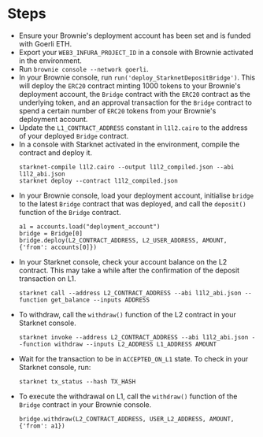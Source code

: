# Steps

- Ensure your Brownie's deployment account has been set and is funded with Goerli ETH.
- Export your `WEB3_INFURA_PROJECT_ID` in a console with Brownie activated in the environment.
- Run `brownie console --network goerli`.
- In your Brownie console, run `run('deploy_StarknetDepositBridge')`. This will deploy the `ERC20` contract minting 1000 tokens to your Brownie's deployment account, the `Bridge` contract with the `ERC20` contract as the underlying token, and an approval transaction for the `Bridge` contract to spend a certain number of `ERC20` tokens from your Brownie's deployment account.
- Update the `L1_CONTRACT_ADDRESS` constant in `l1l2.cairo` to the address of your deployed `Bridge` contract.
- In a console with Starknet activated in the environment, compile the contract and deploy it.
	```
	starknet-compile l1l2.cairo --output l1l2_compiled.json --abi l1l2_abi.json
	starknet deploy --contract l1l2_compiled.json
	```
- In your Brownie console, load your deployment account, initialise `bridge` to the latest `Bridge` contract that was deployed, and call the `deposit()` function of the `Bridge` contract.
	```
	a1 = accounts.load("deployment_account")
	bridge = Bridge[0]
	bridge.deploy(L2_CONTRACT_ADDRESS, L2_USER_ADDRESS, AMOUNT, {'from': accounts[0]})
	```
- In your Starknet console, check your account balance on the L2 contract. This may take a while after the confirmation of the deposit transaction on L1.
	```
	starknet call --address L2_CONTRACT_ADDRESS --abi l1l2_abi.json --function get_balance --inputs ADDRESS
	```
- To withdraw, call the `withdraw()` function of the L2 contract in your Starknet console.
	```
	starknet invoke --address L2_CONTRACT_ADDRESS --abi l1l2_abi.json --function withdraw --inputs L2_ADDRESS L1_ADDRESS AMOUNT
	```
- Wait for the transaction to be in `ACCEPTED_ON_L1` state. To check in your Starknet console, run:
	```
	starknet tx_status --hash TX_HASH
	```
- To execute the withdrawal on L1, call the `withdraw()` function of the `Bridge` contract in your Brownie console.
	```
	bridge.withdraw(L2_CONTRACT_ADDRESS, USER_L2_ADDRESS, AMOUNT, {'from': a1})
	```
